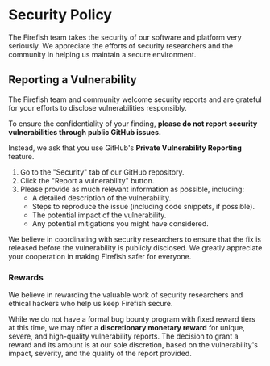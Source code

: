 # Security Policy

The Firefish team takes the security of our software and platform very seriously. We appreciate the efforts of security researchers and the community in helping us maintain a secure environment.

## Reporting a Vulnerability

The Firefish team and community welcome security reports and are grateful for your efforts to disclose vulnerabilities responsibly.

To ensure the confidentiality of your finding, **please do not report security vulnerabilities through public GitHub issues.**

Instead, we ask that you use GitHub's **Private Vulnerability Reporting** feature.

1. Go to the "Security" tab of our GitHub repository.
2. Click the "Report a vulnerability" button.
3. Please provide as much relevant information as possible, including:
   - A detailed description of the vulnerability.
   - Steps to reproduce the issue (including code snippets, if possible).
   - The potential impact of the vulnerability.
   - Any potential mitigations you might have considered.

We believe in coordinating with security researchers to ensure that the fix is released before the vulnerability is publicly disclosed. We greatly appreciate your cooperation in making Firefish safer for everyone.

### Rewards

We believe in rewarding the valuable work of security researchers and ethical hackers who help us keep Firefish secure.

While we do not have a formal bug bounty program with fixed reward tiers at this time, we may offer a **discretionary monetary reward** for unique, severe, and high-quality vulnerability reports. The decision to grant a reward and its amount is at our sole discretion, based on the vulnerability's impact, severity, and the quality of the report provided.
